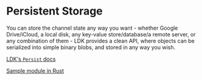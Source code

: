 # Persistent Storage 

You can store the channel state any way you want - whether Google Drive/iCloud, a local disk, any key-value store/database/a remote server, or any combination of them - LDK provides a clean API, where objects can be serialized into simple binary blobs, and stored in any way you wish.

[LDK's `Persist` docs](https://docs.rs/lightning/latest/lightning/chain/chainmonitor/trait.Persist.html)

[Sample module in Rust](https://github.com/rust-bitcoin/rust-lightning/tree/main/lightning-persister)